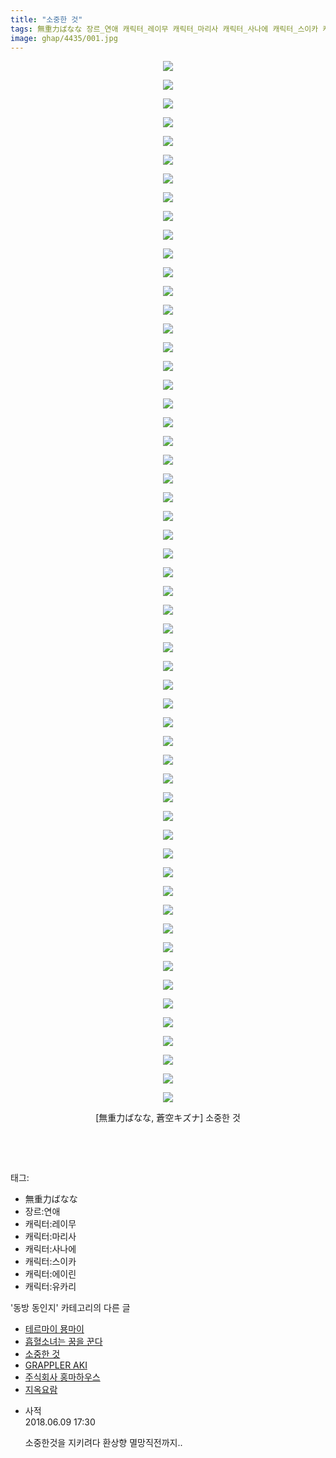 ```yaml
---
title: "소중한 것"
tags: 無重力ばなな 장르_연애 캐릭터_레이무 캐릭터_마리사 캐릭터_사나에 캐릭터_스이카 캐릭터_에이린 캐릭터_유카리 蒼空キズナ 동방_동인지
image: ghap/4435/001.jpg
---
```

<div class="article">
<p style="text-align: center; clear: none; float: none;"><img src="{{ site.nasurl }}/ghap/4435/001.jpg"/></p>
<p style="text-align: center; clear: none; float: none;"><img src="{{ site.nasurl }}/ghap/4435/002.jpg"/></p>
<p style="text-align: center; clear: none; float: none;"><img src="{{ site.nasurl }}/ghap/4435/003.jpg"/></p>
<p style="text-align: center; clear: none; float: none;"><img src="{{ site.nasurl }}/ghap/4435/004.jpg"/></p>
<p style="text-align: center; clear: none; float: none;"><img src="{{ site.nasurl }}/ghap/4435/005.jpg"/></p>
<p style="text-align: center; clear: none; float: none;"><img src="{{ site.nasurl }}/ghap/4435/006.jpg"/></p>
<p style="text-align: center; clear: none; float: none;"><img src="{{ site.nasurl }}/ghap/4435/007.jpg"/></p>
<p style="text-align: center; clear: none; float: none;"><img src="{{ site.nasurl }}/ghap/4435/008.jpg"/></p>
<p style="text-align: center; clear: none; float: none;"><img src="{{ site.nasurl }}/ghap/4435/009.jpg"/></p>
<p style="text-align: center; clear: none; float: none;"><img src="{{ site.nasurl }}/ghap/4435/010.jpg"/></p>
<p style="text-align: center; clear: none; float: none;"><img src="{{ site.nasurl }}/ghap/4435/011.jpg"/></p>
<p style="text-align: center; clear: none; float: none;"><img src="{{ site.nasurl }}/ghap/4435/012.jpg"/></p>
<p style="text-align: center; clear: none; float: none;"><img src="{{ site.nasurl }}/ghap/4435/013.jpg"/></p>
<p style="text-align: center; clear: none; float: none;"><img src="{{ site.nasurl }}/ghap/4435/014.jpg"/></p>
<p style="text-align: center; clear: none; float: none;"><img src="{{ site.nasurl }}/ghap/4435/015.jpg"/></p>
<p style="text-align: center; clear: none; float: none;"><img src="{{ site.nasurl }}/ghap/4435/016.jpg"/></p>
<p style="text-align: center; clear: none; float: none;"><img src="{{ site.nasurl }}/ghap/4435/017.jpg"/></p>
<p style="text-align: center; clear: none; float: none;"><img src="{{ site.nasurl }}/ghap/4435/018.jpg"/></p>
<p style="text-align: center; clear: none; float: none;"><img src="{{ site.nasurl }}/ghap/4435/019.jpg"/></p>
<p style="text-align: center; clear: none; float: none;"><img src="{{ site.nasurl }}/ghap/4435/020.jpg"/></p>
<p style="text-align: center; clear: none; float: none;"><img src="{{ site.nasurl }}/ghap/4435/021.jpg"/></p>
<p style="text-align: center; clear: none; float: none;"><img src="{{ site.nasurl }}/ghap/4435/022.jpg"/></p>
<p style="text-align: center; clear: none; float: none;"><img src="{{ site.nasurl }}/ghap/4435/023.jpg"/></p>
<p style="text-align: center; clear: none; float: none;"><img src="{{ site.nasurl }}/ghap/4435/024.jpg"/></p>
<p style="text-align: center; clear: none; float: none;"><img src="{{ site.nasurl }}/ghap/4435/025.jpg"/></p>
<p style="text-align: center; clear: none; float: none;"><img src="{{ site.nasurl }}/ghap/4435/026.jpg"/></p>
<p style="text-align: center; clear: none; float: none;"><img src="{{ site.nasurl }}/ghap/4435/027.jpg"/></p>
<p style="text-align: center; clear: none; float: none;"><img src="{{ site.nasurl }}/ghap/4435/028.jpg"/></p>
<p style="text-align: center; clear: none; float: none;"><img src="{{ site.nasurl }}/ghap/4435/029.jpg"/></p>
<p style="text-align: center; clear: none; float: none;"><img src="{{ site.nasurl }}/ghap/4435/030.jpg"/></p>
<p style="text-align: center; clear: none; float: none;"><img src="{{ site.nasurl }}/ghap/4435/031.jpg"/></p>
<p style="text-align: center; clear: none; float: none;"><img src="{{ site.nasurl }}/ghap/4435/032.jpg"/></p>
<p style="text-align: center; clear: none; float: none;"><img src="{{ site.nasurl }}/ghap/4435/033.jpg"/></p>
<p style="text-align: center; clear: none; float: none;"><img src="{{ site.nasurl }}/ghap/4435/034.jpg"/></p>
<p style="text-align: center; clear: none; float: none;"><img src="{{ site.nasurl }}/ghap/4435/035.jpg"/></p>
<p style="text-align: center; clear: none; float: none;"><img src="{{ site.nasurl }}/ghap/4435/036.jpg"/></p>
<p style="text-align: center; clear: none; float: none;"><img src="{{ site.nasurl }}/ghap/4435/037.jpg"/></p>
<p style="text-align: center; clear: none; float: none;"><img src="{{ site.nasurl }}/ghap/4435/038.jpg"/></p>
<p style="text-align: center; clear: none; float: none;"><img src="{{ site.nasurl }}/ghap/4435/039.jpg"/></p>
<p style="text-align: center; clear: none; float: none;"><img src="{{ site.nasurl }}/ghap/4435/040.jpg"/></p>
<p style="text-align: center; clear: none; float: none;"><img src="{{ site.nasurl }}/ghap/4435/041.jpg"/></p>
<p style="text-align: center; clear: none; float: none;"><img src="{{ site.nasurl }}/ghap/4435/042.jpg"/></p>
<p style="text-align: center; clear: none; float: none;"><img src="{{ site.nasurl }}/ghap/4435/043.jpg"/></p>
<p style="text-align: center; clear: none; float: none;"><img src="{{ site.nasurl }}/ghap/4435/044.jpg"/></p>
<p style="text-align: center; clear: none; float: none;"><img src="{{ site.nasurl }}/ghap/4435/045.jpg"/></p>
<p style="text-align: center; clear: none; float: none;"><img src="{{ site.nasurl }}/ghap/4435/046.jpg"/></p>
<p style="text-align: center; clear: none; float: none;"><img src="{{ site.nasurl }}/ghap/4435/047.jpg"/></p>
<p style="text-align: center; clear: none; float: none;"><img src="{{ site.nasurl }}/ghap/4435/048.jpg"/></p>
<p style="text-align: center; clear: none; float: none;"><img src="{{ site.nasurl }}/ghap/4435/049.jpg"/></p>
<p style="text-align: center; clear: none; float: none;"><img src="{{ site.nasurl }}/ghap/4435/050.jpg"/></p>
<p style="text-align: center; clear: none; float: none;"><img src="{{ site.nasurl }}/ghap/4435/051.jpg"/></p>
<p style="text-align: center; clear: none; float: none;"><img src="{{ site.nasurl }}/ghap/4435/052.jpg"/></p>
<p style="text-align: center; clear: none; float: none;"><img src="{{ site.nasurl }}/ghap/4435/053.jpg"/></p>
<p style="text-align: center; clear: none; float: none;"><img src="{{ site.nasurl }}/ghap/4435/054.jpg"/></p>
<p style="text-align: center; clear: none; float: none;"><img src="{{ site.nasurl }}/ghap/4435/055.jpg"/></p>
<p style="text-align: center; clear: none; float: none;"><img src="{{ site.nasurl }}/ghap/4435/056.jpg"/></p>
<p style="text-align: center; clear: none; float: none;">[無重力ばなな, 蒼空キズナ] 소중한 것</p>
<p style="text-align: center; clear: none; float: none;"><br/></p>
<p><br/></p>
</div><div class="tagTrail">
<p>태그: </p>
<ul>
<li>無重力ばなな</li>
<li>장르:연애</li>
<li>캐릭터:레이무</li>
<li>캐릭터:마리사</li>
<li>캐릭터:사나에</li>
<li>캐릭터:스이카</li>
<li>캐릭터:에이린</li>
<li>캐릭터:유카리</li>
</ul>
</div><div class="another">
<p>'동방 동인지' 카테고리의 다른 글</p>
<ul>
<li><a href="/2018-06-09-ghap_4439">테르마이 묭마이</a></li>
<li><a href="/2018-06-09-ghap_4437">흡혈소녀는 꿈을 꾼다</a></li>
<li><a href="/2018-06-09-ghap_4435">소중한 것</a></li>
<li><a href="/2018-06-09-ghap_4433">GRAPPLER AKI</a></li>
<li><a href="/2018-06-09-ghap_4431">주식회사 홍마하우스</a></li>
<li><a href="/2018-06-09-ghap_4430">지옥요람</a></li>
</ul>
</div><div class="cb_module cb_fluid">
<div class="cb_wrt cb_profile">
<div class="comment">
<ul>
<li class="cb_thumb_off" id="comment15268496">
<div class="cb_comment_area">
<div class="cb_info_area">
<div class="cb_section">
<span class="cb_nick_name">사적</span>
</div>
<div class="cb_section">
<span class="cb_date">2018.06.09 17:30 </span>
</div>
</div>
<div class="cb_dsc_comment">
<p class="cb_dsc">
											소중한것을 지키려다 환상향 멸망직전까지..
										</p>
</div>
</div></li>
</ul>
</div>
</div><!-- commentList close -->
</div>